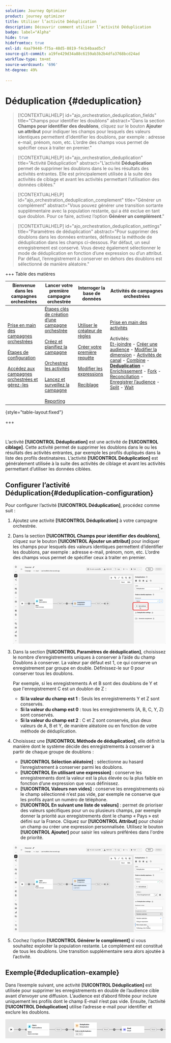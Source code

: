 ```yaml
---
solution: Journey Optimizer
product: journey optimizer
title: Utiliser l’activité Déduplication
description: Découvrir comment utiliser l’activité Déduplication
badge: label="Alpha"
hide: true
hidefromtoc: true
exl-id: 4aa79448-f75a-48d5-8819-f4cb4baad5c7
source-git-commit: a19fe429d34a88c6159ab3b2b4dfa3768bcd24ad
workflow-type: tm+mt
source-wordcount: '696'
ht-degree: 49%

---
```


# Déduplication {#deduplication}

>[!CONTEXTUALHELP]
>id="ajo_orchestration_deduplication_fields"
>title="Champs pour identifier les doublons"
>abstract="Dans la section **Champs pour identifier des doublons**, cliquez sur le bouton **Ajouter un attribut** pour indiquer les champs pour lesquels des valeurs identiques permettent d’identifier les doublons, par exemple : adresse e-mail, prénom, nom, etc. L’ordre des champs vous permet de spécifier ceux à traiter en premier."

>[!CONTEXTUALHELP]
>id="ajo_orchestration_deduplication"
>title="Activité Déduplication"
>abstract="L’activité **Déduplication** permet de supprimer les doublons dans le ou les résultats des activités entrantes. Elle est principalement utilisée à la suite des activités de ciblage et avant les activités permettant l’utilisation des données ciblées."

>[!CONTEXTUALHELP]
>id="ajo_orchestration_deduplication_complement"
>title="Générer un complément"
>abstract="Vous pouvez générer une transition sortante supplémentaire avec la population restante, qui a été exclue en tant que doublon. Pour ce faire, activez l’option **Générer un complément**."

>[!CONTEXTUALHELP]
>id="ajo_orchestration_deduplication_settings"
>title="Paramètres de déduplication"
>abstract="Pour supprimer des doublons dans les données entrantes, définissez la méthode de déduplication dans les champs ci-dessous. Par défaut, un seul enregistrement est conservé. Vous devez également sélectionner le mode de déduplication en fonction d’une expression ou d’un attribut. Par défaut, l’enregistrement à conserver en dehors des doublons est sélectionné de manière aléatoire."


+++ Table des matières

| Bienvenue dans les campagnes orchestrées | Lancer votre première campagne orchestrée | Interroger la base de données | Activités de campagnes orchestrées |
|---|---|---|---|
| [Prise en main des campagnes orchestrées](../gs-orchestrated-campaigns.md)<br/><br/>[Étapes de configuration](../configuration-steps.md)<br/><br/>[Accédez aux campagnes orchestrées et gérez-les](../access-manage-orchestrated-campaigns.md) | [Étapes clés de création d’une campagne orchestrée](../gs-campaign-creation.md)<br/><br/>[Créez et planifiez la campagne](../create-orchestrated-campaign.md)<br/><br/>[Orchestrez les activités](../orchestrate-activities.md)<br/><br/>[Lancez et surveillez la campagne](../start-monitor-campaigns.md)<br/><br/>[Reporting](../reporting-campaigns.md) | [Utiliser le créateur de règles](../orchestrated-rule-builder.md)<br/><br/>[Créer votre première requête](../build-query.md)<br/><br/>[Modifier les expressions](../edit-expressions.md)<br/><br/>[Reciblage](../retarget.md) | [Prise en main des activités](about-activities.md)<br/><br/>Activités:<br/>[Et-joindre](and-join.md) - [Créer une audience](build-audience.md) - [Modifier la dimension](change-dimension.md) - [Activités de canal](channels.md) - [Combine](combine.md) - <b>[Deduplication](deduplication.md)</b> - [Enrichissement](enrichment.md) - [Fork](fork.md) - [Reconciliation](reconciliation.md) - [Enregistrer l’audience](save-audience.md) - [Split](split.md) - [Wait](wait.md) |

{style="table-layout:fixed"}

+++


<br/>

L’activité **[!UICONTROL Déduplication]** est une activité de **[!UICONTROL ciblage]**. Cette activité permet de supprimer les doublons dans le ou les résultats des activités entrantes, par exemple les profils dupliqués dans la liste des profils destinataires. L’activité **[!UICONTROL Déduplication]** est généralement utilisée à la suite des activités de ciblage et avant les activités permettant d’utiliser les données ciblées.

## Configurer l’activité Déduplication{#deduplication-configuration}

Pour configurer l’activité **[!UICONTROL Déduplication]**, procédez comme suit :


1. Ajoutez une activité **[!UICONTROL Déduplication]** à votre campagne orchestrée.

1. Dans la section **[!UICONTROL Champs pour identifier des doublons]**, cliquez sur le bouton **[!UICONTROL Ajouter un attribut]** pour indiquer les champs pour lesquels des valeurs identiques permettent d’identifier les doublons, par exemple : adresse e-mail, prénom, nom, etc. L’ordre des champs vous permet de spécifier ceux à traiter en premier.

   ![](../assets/deduplication-1.png)

1. Dans la section **[!UICONTROL Paramètres de déduplication]**, choisissez le nombre d’enregistrements uniques à conserver à l’aide du champ Doublons à conserver. La valeur par défaut est 1, ce qui conserve un enregistrement par groupe en double. Définissez-le sur 0 pour conserver tous les doublons.

   Par exemple, si les enregistrements A et B sont des doublons de Y et que l&#39;enregistrement C est un doublon de Z :

   * **Si la valeur du champ est 1** : Seuls les enregistrements Y et Z sont conservés.
   * **Si la valeur du champ est 0** : tous les enregistrements (A, B, C, Y, Z) sont conservés.
   * **Si la valeur du champ est 2** : C et Z sont conservés, plus deux valeurs de A, B et Y, de manière aléatoire ou en fonction de votre méthode de déduplication.

1. Choisissez une **[!UICONTROL Méthode de déduplication]**, elle définit la manière dont le système décide des enregistrements à conserver à partir de chaque groupe de doublons :

   * **[!UICONTROL Sélection aléatoire]** : sélectionne au hasard l’enregistrement à conserver parmi les doublons.
   * **[!UICONTROL En utilisant une expression]** : conserve les enregistrements dont la valeur est la plus élevée ou la plus faible en fonction d’une expression que vous définissez.
   * **[!UICONTROL Valeurs non vides]** : conserve les enregistrements où le champ sélectionné n’est pas vide, par exemple ne conserve que les profils ayant un numéro de téléphone.
   * **[!UICONTROL En suivant une liste de valeurs]** : permet de prioriser des valeurs spécifiques pour un ou plusieurs champs, par exemple donner la priorité aux enregistrements dont le champ « Pays » est défini sur la France. Cliquez sur **[!UICONTROL Attribut]** pour choisir un champ ou créer une expression personnalisée. Utilisez le bouton **[!UICONTROL Ajouter]** pour saisir les valeurs préférées dans l&#39;ordre de priorité.

   ![](../assets/deduplication-2.png)

1. Cochez l’option **[!UICONTROL Générer le complément]** si vous souhaitez exploiter la population restante. Le complément est constitué de tous les doublons. Une transition supplémentaire sera alors ajoutée à l’activité.

## Exemple{#deduplication-example}

Dans l’exemple suivant, une activité **[!UICONTROL Déduplication]** est utilisée pour supprimer les enregistrements en double de l’audience cible avant d’envoyer une diffusion. L’audience est d’abord filtrée pour inclure uniquement les profils dont le champ E-mail n’est pas vide. Ensuite, l’activité **[!UICONTROL Déduplication]** utilise l’adresse e-mail pour identifier et exclure les doublons.

![](../assets/deduplication-3.png)

